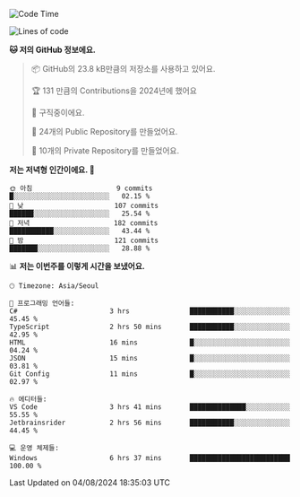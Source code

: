   <!--START_SECTION:waka-->
![Code Time](http://img.shields.io/badge/Code%20Time-746%20hrs%2028%20mins-blue)

![Lines of code](https://img.shields.io/badge/%EC%A0%80%EB%8A%94%20%EC%97%AC%ED%83%9C%EA%B9%8C%EC%A7%80%20-400.0%20thousand%20%EC%A4%84%EC%9D%98%20%EC%BD%94%EB%93%9C%EB%A5%BC%20%EC%9E%91%EC%84%B1%ED%96%88%EC%96%B4%EC%9A%94.-blue)

**🐱 저의 GitHub 정보에요.** 

> 📦 GitHub의 23.8 kB만큼의 저장소를 사용하고 있어요. 
 > 
> 🏆 131 만큼의 Contributions을 2024년에 했어요
 > 
> 💼 구직중이에요.
 > 
> 📜 24개의 Public Repository를 만들었어요. 
 > 
> 🔑 10개의 Private Repository를 만들었어요. 
 > 
**저는 저녁형 인간이에요. 🦉** 

```text
🌞 아침                     9 commits           █░░░░░░░░░░░░░░░░░░░░░░░░   02.15 % 
🌆 낮　                     107 commits         ██████░░░░░░░░░░░░░░░░░░░   25.54 % 
🌃 저녁                     182 commits         ███████████░░░░░░░░░░░░░░   43.44 % 
🌙 밤　                     121 commits         ███████░░░░░░░░░░░░░░░░░░   28.88 % 
```


📊 **저는 이번주를 이렇게 시간을 보냈어요.** 

```text
🕑︎ Timezone: Asia/Seoul

💬 프로그래밍 언어들: 
C#                       3 hrs               ███████████░░░░░░░░░░░░░░   45.45 % 
TypeScript               2 hrs 50 mins       ███████████░░░░░░░░░░░░░░   42.95 % 
HTML                     16 mins             █░░░░░░░░░░░░░░░░░░░░░░░░   04.24 % 
JSON                     15 mins             █░░░░░░░░░░░░░░░░░░░░░░░░   03.81 % 
Git Config               11 mins             █░░░░░░░░░░░░░░░░░░░░░░░░   02.97 % 

🔥 에디터들: 
VS Code                  3 hrs 41 mins       ██████████████░░░░░░░░░░░   55.55 % 
Jetbrainsrider           2 hrs 56 mins       ███████████░░░░░░░░░░░░░░   44.45 % 

💻 운영 체제들: 
Windows                  6 hrs 37 mins       █████████████████████████   100.00 % 
```


 Last Updated on 04/08/2024 18:35:03 UTC
<!--END_SECTION:waka-->
